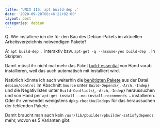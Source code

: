 ```yaml
---
title: 'UNIX 115: apt build-dep .'
date: '2020-09-28T06:46:22+02:00'
layout: post
categories: debian
---
```


Q: Wie installiere ich die für den Bau des Debian-Pakets im aktuellen Arbeitsverzeichnis notwendigen Pakete?

A: `apt build-dep .` interaktiv bzw. `apt-get -q --assume-yes build-dep .` in Skripten

Damit müsst ihr nicht mal mehr das Paket [build-essential](https://packages.debian.org/search?keywords=build-essential&searchon=sourcenames&suite=all&section=all) von Hand vorab installieren, weil das auch automatisch mit installiert wird.

Natürlich könnte ich auch weiterhin die [benötigten Pakete](https://www.debian.org/doc/debian-policy/ch-relationships.html) aus der Datei `debian/control` im Abschnitt `Source` unter `Build-Depends{,-Arch,-Indep}` und die Negativlisten unter `Build-Conflicts{,-Arch,-Indep}` heraussuchen und von Hand per `apt-get install --no-install-recommends …` installieren.
Oder ihr verwendet wenigstens `dpkg-checkbuilddeps` für das heraussuchen der fehlenden Pakete.

Damit braucht man auch kein `/usr/lib/pbuilder/pbuilder-satisfydepends` mehr, wovon es 5 Varianten gibt.
